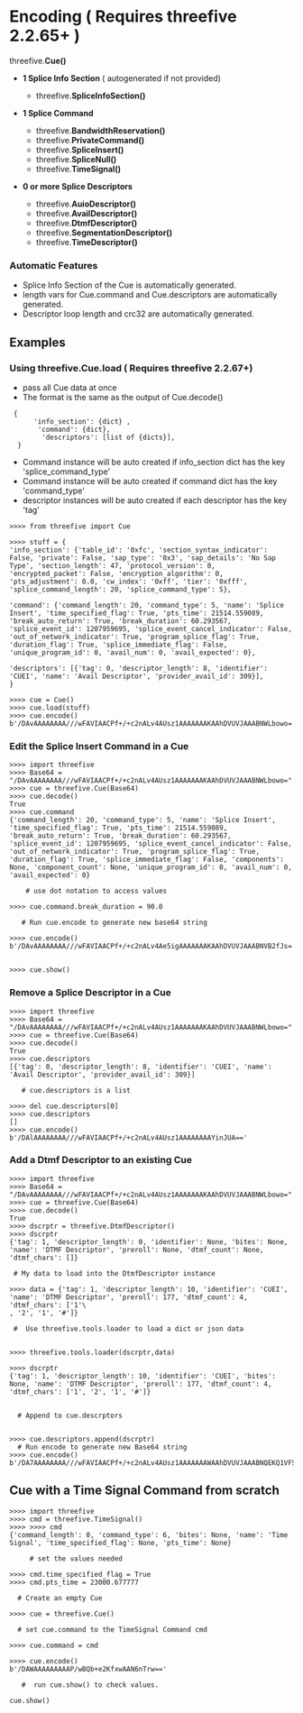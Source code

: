 # Encoding ( Requires threefive 2.2.65+ )


threefive.**Cue()** 

* **1 Splice Info Section** ( autogenerated if not provided)
    * threefive.**SpliceInfoSection()**

* **1 Splice Command**
    * threefive.**BandwidthReservation()**
    * threefive.**PrivateCommand()**
    * threefive.**SpliceInsert()**
    * threefive.**SpliceNull()**
    * threefive.**TimeSignal()**

* **0 or more Splice Descriptors**
    * threefive.**AuioDescriptor()**
    * threefive.**AvailDescriptor()**
    * threefive.**DtmfDescriptor()**
    * threefive.**SegmentationDescriptor()**
    * threefive.**TimeDescriptor()**

### Automatic Features

* Splice Info Section of the Cue is automatically generated. 
* length vars for Cue.command and Cue.descriptors are automatically generated.  
* Descriptor loop length and crc32 are automatically generated. 

## Examples

### Using threefive.Cue.load ( Requires threefive 2.2.67+)
* pass all Cue data at once 
* The format is the same as the output of Cue.decode()
```        
 {
      'info_section': {dict} ,
       'command': {dict},
        'descriptors': [list of {dicts}],
  }

```
* Command instance will be auto created if info_section dict has the key 'splice_command_type'
* Command instance will be auto created if command dict has the key 'command_type'
* descriptor instances will be auto created if each descriptor has the key 'tag'
   
```
>>>> from threefive import Cue

>>>> stuff = {
'info_section': {'table_id': '0xfc', 'section_syntax_indicator': False, 'private': False, 'sap_type': '0x3', 'sap_details': 'No Sap Type', 'section_length': 47, 'protocol_version': 0, 'encrypted_packet': False, 'encryption_algorithm': 0, 'pts_adjustment': 0.0, 'cw_index': '0xff', 'tier': '0xfff', 'splice_command_length': 20, 'splice_command_type': 5},

'command': {'command_length': 20, 'command_type': 5, 'name': 'Splice Insert', 'time_specified_flag': True, 'pts_time': 21514.559089, 'break_auto_return': True, 'break_duration': 60.293567, 'splice_event_id': 1207959695, 'splice_event_cancel_indicator': False, 'out_of_network_indicator': True, 'program_splice_flag': True, 'duration_flag': True, 'splice_immediate_flag': False, 'unique_program_id': 0, 'avail_num': 0, 'avail_expected': 0}, 

'descriptors': [{'tag': 0, 'descriptor_length': 8, 'identifier': 'CUEI', 'name': 'Avail Descriptor', 'provider_avail_id': 309}], 
}

>>>> cue = Cue()
>>>> cue.load(stuff)
>>>> cue.encode()
b'/DAvAAAAAAAA///wFAVIAACPf+/+c2nALv4AUsz1AAAAAAAKAAhDVUVJAAABNWLbowo='
```

### Edit the Splice Insert Command in a Cue 
```python3
>>>> import threefive
>>>> Base64 = "/DAvAAAAAAAA///wFAVIAACPf+/+c2nALv4AUsz1AAAAAAAKAAhDVUVJAAABNWLbowo="
>>>> cue = threefive.Cue(Base64)
>>>> cue.decode()
True
>>>> cue.command
{'command_length': 20, 'command_type': 5, 'name': 'Splice Insert', 'time_specified_flag': True, 'pts_time': 21514.559089, 'break_auto_return': True, 'break_duration': 60.293567, 'splice_event_id': 1207959695, 'splice_event_cancel_indicator': False, 'out_of_network_indicator': True, 'program_splice_flag': True, 'duration_flag': True, 'splice_immediate_flag': False, 'components': None, 'component_count': None, 'unique_program_id': 0, 'avail_num': 0, 'avail_expected': 0}

    # use dot notation to access values 
    
>>>> cue.command.break_duration = 90.0

   # Run cue.encode to generate new base64 string
      
>>>> cue.encode()
b'/DAvAAAAAAAA///wFAVIAACPf+/+c2nALv4Ae5igAAAAAAAKAAhDVUVJAAABNVB2fJs='


>>>> cue.show()
```
### Remove a Splice Descriptor in a Cue
```python3
>>>> import threefive
>>>> Base64 = "/DAvAAAAAAAA///wFAVIAACPf+/+c2nALv4AUsz1AAAAAAAKAAhDVUVJAAABNWLbowo="
>>>> cue = threefive.Cue(Base64)
>>>> cue.decode()
True
>>>> cue.descriptors
[{'tag': 0, 'descriptor_length': 8, 'identifier': 'CUEI', 'name': 'Avail Descriptor', 'provider_avail_id': 309}]

   # cue.descriptors is a list

>>>> del cue.descriptors[0]
>>>> cue.descriptors
[]
>>>> cue.encode()
b'/DAlAAAAAAAA///wFAVIAACPf+/+c2nALv4AUsz1AAAAAAAAYinJUA=='
```
### Add a Dtmf Descriptor to an existing Cue
```python3
>>>> import threefive
>>>> Base64 = "/DAvAAAAAAAA///wFAVIAACPf+/+c2nALv4AUsz1AAAAAAAKAAhDVUVJAAABNWLbowo="
>>>> cue = threefive.Cue(Base64)
>>>> cue.decode()
True
>>>> dscrptr = threefive.DtmfDescriptor()
>>>> dscrptr
{'tag': 1, 'descriptor_length': 0, 'identifier': None, 'bites': None, 'name': 'DTMF Descriptor', 'preroll': None, 'dtmf_count': None, 'dtmf_chars': []}

 # My data to load into the DtmfDescriptor instance

>>>> data = {'tag': 1, 'descriptor_length': 10, 'identifier': 'CUEI', 'name': 'DTMF Descriptor', 'preroll': 177, 'dtmf_count': 4, 'dtmf_chars': ['1'\
, '2', '1', '#']}

 #  Use threefive.tools.loader to load a dict or json data


>>>> threefive.tools.loader(dscrptr,data)

>>>> dscrptr
{'tag': 1, 'descriptor_length': 10, 'identifier': 'CUEI', 'bites': None, 'name': 'DTMF Descriptor', 'preroll': 177, 'dtmf_count': 4, 'dtmf_chars': ['1', '2', '1', '#']}


  # Append to cue.descrptors


>>>> cue.descriptors.append(dscrptr)
  # Run encode to generate new Base64 string
>>>> cue.encode()
b'/DA7AAAAAAAA///wFAVIAACPf+/+c2nALv4AUsz1AAAAAAAWAAhDVUVJAAABNQEKQ1VFSbGfMTIxI55FecI='
```

## Cue with a Time Signal Command from scratch

```python3
>>>> import threefive
>>>> cmd = threefive.TimeSignal()
>>>> >>>> cmd
{'command_length': 0, 'command_type': 6, 'bites': None, 'name': 'Time Signal', 'time_specified_flag': None, 'pts_time': None}

     # set the values needed
     
>>>> cmd.time_specified_flag = True
>>>> cmd.pts_time = 23000.677777

  # Create an empty Cue

>>>> cue = threefive.Cue()

  # set cue.command to the TimeSignal Command cmd
  
>>>> cue.command = cmd

>>>> cue.encode()
b'/DAWAAAAAAAAAP/wBQb+e2KfxwAAN6nTrw=='

   #  run cue.show() to check values.
   
cue.show()
```
